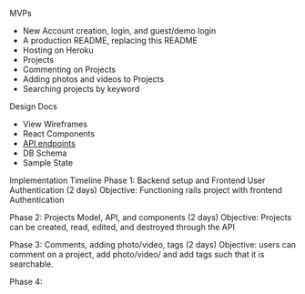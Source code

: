 MVPs
- New Account creation, login, and guest/demo login
- A production README, replacing this README
- Hosting on Heroku
- Projects
- Commenting on Projects
- Adding photos and videos to Projects
- Searching projects by keyword

Design Docs
- View Wireframes
- React Components
- [API endpoints](https://github.com/adelrio1/Delectables/blob/master/docs/api_endpoints.md)
- DB Schema
- Sample State

Implementation Timeline
Phase 1: Backend setup and Frontend User Authentication (2 days)
Objective: Functioning rails project with frontend Authentication

Phase 2: Projects Model, API, and components (2 days)
Objective: Projects can be created, read, edited, and destroyed through the API

Phase 3: Comments, adding photo/video, tags (2 days)
Objective: users can comment on a project, add photo/video/ and add tags such that it is searchable.

Phase 4:
